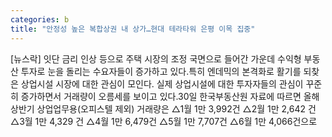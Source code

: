 ```yaml
---
categories: b
title: "안정성 높은 복합상권 내 상가…현대 테라타워 은평 이목 집중"
---
```

[뉴스락] 잇단 금리 인상 등으로 주택 시장의 조정 국면으로 들어간 가운데 수익형 부동산 투자로 눈을 돌리는 수요자들이 증가하고 있다.특히 엔데믹의 본격화로 활기를 되찾은 상업시설 시장에 대한 관심이 모인다. 실제 상업시설에 대한 투자자들의 관심이 꾸준히 증가하면서 거래량이 오름세를 보이고 있다.30일 한국부동산원 자료에 따르면 올해 상반기 상업업무용(오피스텔 제외) 거래량은 △1월 1만 3,992건 △2월 1만 2,642 건 △3월 1만 4,329 건 △4월 1만 6,479건 △5월 1만 7,707건 △6월 1만 4,066건으로